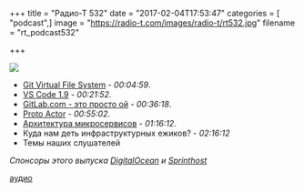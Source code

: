 +++
title = "Радио-Т 532"
date = "2017-02-04T17:53:47"
categories = [ "podcast",]
image = "https://radio-t.com/images/radio-t/rt532.jpg"
filename = "rt_podcast532"

+++

![](https://radio-t.com/images/radio-t/rt532.jpg)

- [Git Virtual File System](https://blogs.msdn.microsoft.com/visualstudioalm/2017/02/03/announcing-gvfs-git-virtual-file-system/) - *00:04:59*.
- [VS Code 1.9](http://code.visualstudio.com/updates/v1_9) - *00:21:52*.
- [GitLab.com - это просто ой](https://docs.google.com/document/d/1GCK53YDcBWQveod9kfzW-VCxIABGiryG7_z_6jHdVik/pub) - *00:36:18*.
- [Proto Actor](http://proto.actor/) - *00:55:02*.
- [Архитектура микросервисов](https://habrahabr.ru/company/mailru/blog/320962/) - *01:16:12*.
- Куда нам деть инфраструктурных ежиков? - *02:16:12*
- Темы наших слушателей

_Спонсоры этого выпуска [DigitalOcean](https://www.digitalocean.com) и [Sprinthost](https://sprintbox.ru)_

[аудио](http://cdn.radio-t.com/rt_podcast532.mp3) 
<audio src="http://cdn.radio-t.com/rt_podcast532.mp3" preload="none"></audio>